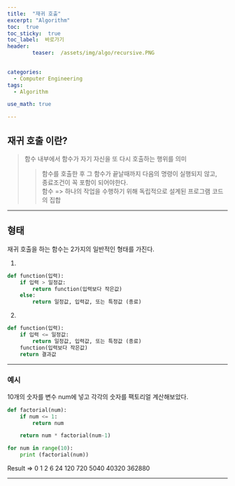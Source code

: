 ```yaml
---
title:  "재귀 호출"  
excerpt: "Algorithm"
toc:  true
toc_sticky:  true
toc_label:  바로가기
header:
        teaser:  /assets/img/algo/recursive.PNG

 
categories:
  - Computer Engineering
tags:
  - Algorithm

use_math: true

---
```


## 재귀 호출 이란?  
> 함수 내부에서 함수가 자기 자신을 또 다시 호출하는 행위를 의미  
>> 함수를 호출한 후 그 함수가 끝날때까지 다음의 명령이 실행되지 않고,  
>> 종료조건이 꼭 포함이 되어야한다.  
>> 함수 => 하나의 작업을 수행하기 위해 독립적으로 설계된 프로그램 코드의 집합 

---

## 형태
재귀 호출을 하는 함수는 2가지의 일반적인 형태를 가진다.

1. 
```python
def function(입력):
    if 입력 > 일정값:
        return function(입력보다 작은값)
    else:
        return 일정값, 입력값, 또는 특정값 (종료)
```

2. 
```python
def function(입력):
    if 입력 <= 일정값:
        return 일정값, 입력값, 또는 특정값 (종료)
    function(입력보다 작은값)
    return 결과값
```

---

### 예시
10개의 숫자를 변수 num에 넣고 각각의 숫자를 팩토리얼 계산해보았다.  

```python
def factorial(num):
    if num <= 1:
        return num

    return num * factorial(num-1)

for num in range(10):
    print (factorial(num))
```

Result => 0 1 2 6 24 120 720 5040 40320 362880

---